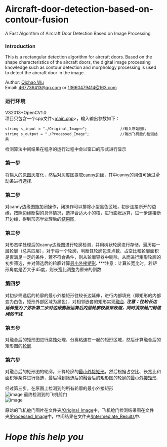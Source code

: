 # Aircraft-door-detection-based-on-contour-fusion
A Fast Algorithm of Aircraft Door Detection Based on Image Processing

### Introduction
This is a rectangular detection algorithm for aircraft doors. Based on the shape characteristics of the aircraft doors, the digital image processing knowledge such as contour detection and morphology processing is used to detect the aircraft door in the image.

Author: [Qichao Wu](https://github.com/deepthinking-qichao)
<br>Email: 467736413@qq.com or 13660479414@163.com

### 运行环境
VS2013+OpenCV1.0
<br>项目只包含一个cpp文件<[main.cpp]()>，输入输出参数如下：
```
string s_input = "./Original_Imagee";               //输入原始图片
string s_output = "./Processed_Image";              //输出飞机舱门检测结果
```
检测算法中间结果在程序的运行过程中会以窗口的形式进行显示

### 第一步
将输入的[原图](https://github.com/deepthinking-qichao/Aircraft-door-detection-based-on-contour-fusion/blob/master/Intermediate%20Results/1.png)灰度化，然后对灰度图提取[canny边缘](https://github.com/deepthinking-qichao/Aircraft-door-detection-based-on-contour-fusion/blob/master/Intermediate%20Results/2.png)，其中canny的阈值可通过滑动条进行选择.

### 第二步
对canny边缘图施加闭操作，闭操作可以排除小型黑色区域，初步连接断开的边缘，按照边缘断裂的具体情况，选择合适大小的核，进行膨胀运算，进一步连接断开边缘，得到形态学处理后的[结果图](https://github.com/deepthinking-qichao/Aircraft-door-detection-based-on-contour-fusion/blob/master/Intermediate%20Results/3.png).

### 第三步
对形态学处理后的canny边缘图进行轮廓检测，并用树状轮廓进行存储，遍历每一层轮廓（总共四层），对于每一个轮廓，判断其轮廓包含点数、占空比和轮廓面积是否满足一定的条件，若不符合条件，则从轮廓容器中剔除，从而进行矩形轮廓的初步筛选，并对筛选后的轮廓计算[最小外接矩形](https://github.com/deepthinking-qichao/Aircraft-door-detection-based-on-contour-fusion/blob/master/Intermediate%20Results/4.png).
***注意：计算长宽比时，若矩形角度是否大于45度，则长宽比调整为原来的倒数

### 第四步
对初步筛选后的轮廓的最小外接矩形往较长边延伸，进行内部填充（即矩形的内部变为白色，矩形外部区域为黑色），对相邻嵌套的矩形实现[融合](https://github.com/deepthinking-qichao/Aircraft-door-detection-based-on-contour-fusion/blob/master/Intermediate%20Results/5.png).
***注意：往较长边延伸是为了弥补第二步对边缘膨胀运算后内层轮廓较原来收缩，同时消除舱门前缆绳的干扰***

### 第五步
对融合后的矩形图进行腐蚀处理，分离粘连在一起的矩形区域，然后计算融合后的矩形图的[轮廓](https://github.com/deepthinking-qichao/Aircraft-door-detection-based-on-contour-fusion/blob/master/Intermediate%20Results/6.png).

### 第六步
对融合后的矩形图的轮廓，计算轮廓的[最小外接矩形](https://github.com/deepthinking-qichao/Aircraft-door-detection-based-on-contour-fusion/blob/master/Intermediate%20Results/7.png)，然后根据占空比、长宽比和面积等条件进行筛选，最后得到筛选后的融合后的矩形图的轮廓的[最小外接矩形](https://github.com/deepthinking-qichao/Aircraft-door-detection-based-on-contour-fusion/blob/master/Intermediate%20Results/8.png).

经过第三步，在原图上检测到的所有轮廓的最小外接矩形
<br>![image](https://github.com/deepthinking-qichao/Aircraft-door-detection-based-on-contour-fusion/blob/master/Intermediate%20Results/10.png)
最终检测到的飞机舱门
<br>![image](https://github.com/deepthinking-qichao/Aircraft-door-detection-based-on-contour-fusion/blob/master/Intermediate%20Results/9.png)

原始的飞机舱门图片在文件夹[/Original_Image](https://github.com/deepthinking-qichao/Aircraft-door-detection-based-on-contour-fusion/tree/master/Original%20Image)中，飞机舱门检测结果图在文件夹[/Processed_Image](https://github.com/deepthinking-qichao/Aircraft-door-detection-based-on-contour-fusion/tree/master/Processed%20Image)中，中间结果在文件夹[/Intermediate_Results](https://github.com/deepthinking-qichao/Aircraft-door-detection-based-on-contour-fusion/tree/master/Intermediate%20Results)中.

# ***Hope this help you***